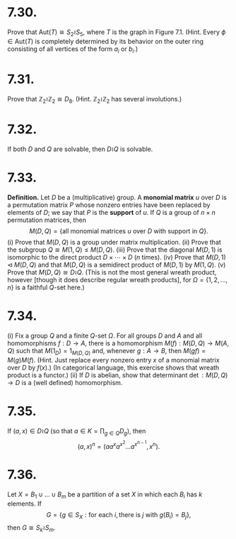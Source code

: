 
# 7.30.
 Prove that $\text{Aut}(T) \cong S_2 \wr S_5$, where $T$ is the graph in Figure 7.1. (Hint. Every $\phi \in \text{Aut}(T)$ is completely determined by its behavior on the outer ring consisting of all vertices of the form $a_i$ or $b_i$.)
 
 
 
# 7.31.
 Prove that $\mathbb{Z}_2 \wr \mathbb{Z}_2 \cong D_8$. (Hint. $\mathbb{Z}_2 \wr \mathbb{Z}_2$ has several involutions.)
 


# 7.32.
 If both $D$ and $Q$ are solvable, then $D \wr Q$ is solvable.



# 7.33.
**Definition.** Let $D$ be a (multiplicative) group. A **monomial matrix** $u$ over $D$ is a permutation matrix $P$ whose nonzero entries have been replaced by elements of $D$; we say that $P$ is the **support** of $u$. If $Q$ is a group of $n \times n$ permutation matrices, then
$$ M(D, Q) = \{ \text{all monomial matrices } u \text{ over } D \text{ with support in } Q \}. $$
(i) Prove that $M(D, Q)$ is a group under matrix multiplication.
(ii) Prove that the subgroup $Q \cong M(1, Q) \le M(D, Q)$.
(iii) Prove that the diagonal $M(D, 1)$ is isomorphic to the direct product $D \times \cdots \times D$ ($n$ times).
(iv) Prove that $M(D, 1) \triangleleft M(D, Q)$ and that $M(D, Q)$ is a semidirect product of $M(D, 1)$ by $M(1, Q)$.
(v) Prove that $M(D, Q) \cong D \wr Q$. (This is not the most general wreath product, however [though it does describe regular wreath products], for $\Omega = \{1, 2, \dots, n\}$ is a faithful $Q$-set here.)



# 7.34.
 (i) Fix a group $Q$ and a finite $Q$-set $\Omega$. For all groups $D$ and $A$ and all homomorphisms $f: D \to A$, there is a homomorphism $M(f): M(D, Q) \to M(A, Q)$ such that $M(1_D) = 1_{M(D,Q)}$ and, whenever $g: A \to B$, then $M(gf) = M(g)M(f)$. (Hint. Just replace every nonzero entry $x$ of a monomial matrix over $D$ by $f(x)$.) (In categorical language, this exercise shows that wreath product is a functor.)
(ii) If $D$ is abelian, show that determinant $\det: M(D, Q) \to D$ is a (well defined) homomorphism.



# 7.35.
 If $(a, x) \in D \wr Q$ (so that $a \in K = \prod_{g \in Q} D_g$), then
$$ (a, x)^n = (a a^x a^{x^2} \dots a^{x^{n-1}}, x^n). $$


# 7.36.
Let $X = B_1 \cup \dots \cup B_m$ be a partition of a set $X$ in which each $B_i$ has $k$ elements. If
$$ G = \{ g \in S_X : \text{for each } i, \text{there is } j \text{ with } g(B_i) = B_j \}, $$
then $G \cong S_k \wr S_m$.